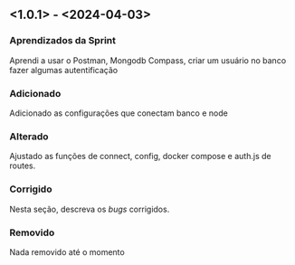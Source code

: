## <1.0.1> - <2024-04-03>

### Aprendizados da Sprint

Aprendi a usar o Postman, Mongodb Compass, criar um usuário no banco fazer algumas autentificação

### Adicionado

Adicionado as configurações que conectam banco e node

### Alterado

Ajustado as funções de connect, config, docker compose e auth.js de routes.

### Corrigido

Nesta seção, descreva os _bugs_ corrigidos.

### Removido

Nada removido até o momento
